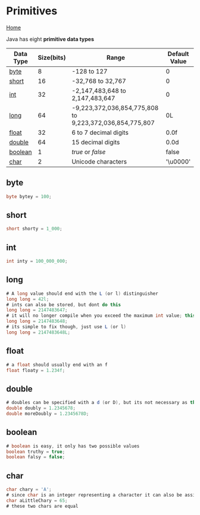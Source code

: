 # Primitives

[Home](../index.md)

Java has eight **primitive data types**

| Data Type | Size(bits) | Range | Default Value |
| --- | --- | --- | --- |
| [byte](#byte) | 8 | -128 to 127 | 0 |
| [short](#short) | 16 | -32,768 to 32,767 | 0 |
| [int](#int) | 32 | -2,147,483,648 to 2,147,483,647 | 0 |
| [long](#long) | 64 | -9,223,372,036,854,775,808 to 9,223,372,036,854,775,807 | 0L |
| [float](#float) | 32 | 6 to 7 decimal digits | 0.0f |
| [double](#double) | 64 | 15 decimal digits | 0.0d |
| [boolean](#boolean) | 1 | *true* or *false* | false |
| [char](#char) | 2 | Unicode characters | '\u0000' |

## byte

```java
byte bytey = 100;
```

## short

```java
short shorty = 1_000;
```

## int

```java
int inty = 100_000_000;
```

## long

```java
# A long value should end with the L (or l) distinguisher
long long = 42l;
# ints can also be stored, but dont do this
long long = 2147483647;
# it will no longer compile when you exceed the maximum int value; this next line breaks!
long long = 2147483648;
# its simple to fix though, just use L (or l)
long long = 2147483648L;
```

## float

```java
# a float should usually end with an f
float floaty = 1.234f;
```

## double

```java
# doubles can be specified with a d (or D), but its not necessary as this is the default
double doubly = 1.2345678;
double moreDoubly = 1.2345678D;
```

## boolean

```java
# boolean is easy, it only has two possible values
boolean truthy = true;
boolean falsy = false;
```

## char

```java
char chary = 'A';
# since char is an integer representing a character it can also be assigned numbers
char aLittleChary = 65;
# these two chars are equal
```
